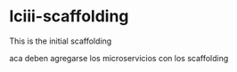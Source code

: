 # lciii-scaffolding
This is the initial scaffolding

aca deben agregarse los microservicios con los scaffolding
